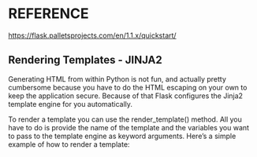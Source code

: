 # REFERENCE

https://flask.palletsprojects.com/en/1.1.x/quickstart/


## Rendering Templates - JINJA2
Generating HTML from within Python is not fun, and actually pretty cumbersome because you have to do the HTML escaping on your own to keep the application secure. Because of that Flask configures the Jinja2 template engine for you automatically.

To render a template you can use the render_template() method. All you have to do is provide the name of the template and the variables you want to pass to the template engine as keyword arguments. Here’s a simple example of how to render a template:

